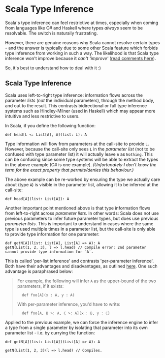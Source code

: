 Scala Type Inference
====================

Scala's type inference can feel restrictive at times, especially when coming from languages like C# and Haskell where 
types *always* seem to be resolvable. The switch is naturally frustrating.

However, there are genuine reasons why Scala cannot resolve certain types - and the answer is typically due to some other Scala feature which forbids type inference from working in such a way. The likelihood is that Scala type inference won't improve because it *can't 'improve'* ([read comments here][scala-type-inference-blog]).

So, it's best to understand how to deal with it :)

Scala Type Inference
--------------------

Scala uses left-to-right type inference: information flows across the parameter *lists* (*not* the individual parameters),
through the method body, and out to the result. This contrasts bidirectional or full type inference systems such as
Hindley-Milner (used in Haskell) which may appear more intuitive and less restrictive to users.

In Scala, if you define the following function:

    def head[L <: List[A], A](list: L): A

Type information will flow from parameters at the call-site to provide `L`. However, because the call-site only sees `L` 
in the *parameter  list* (not to be confused with type parameter list) it will actually leave `A` as `Nothing`. This 
can be confusing since some type systems will be able to extract the types in the above example (C# is one example).
*(Unfortunately I don't know the term for the exact property that permits/denies this behaviour.)*

The above example can be re-worked by ensuring the type we actually care about (type `A`) is visible in the parameter
list, allowing it to be inferred at the call-site:

    def head[A](list: List[A]): A

Another important point mentioned above is that type information flows from left-to-right across *parameter lists*. In
other words: Scala does not use previous parameters to infer future parameter types, but does use previous *parameter
lists*. This is important to understand in cases where the same type is used multiple times in a parameter list, but the 
call-site is only able to provide type information for one parameter:

    def getN[A](list: List[A], List[A] => A): A
    getN(List(1, 2, 3), l => l.head) // Compile error: 2nd parameter cannot provide type information for `A`.

This is called 'per-list inference' and contrasts 'per-parameter inference'. Both have their advantages and disadvantages, as outlined [here][scala-vs-csharp]. One such advantage is paraphrased below:

>   For example, the following will infer `A` as the upper-bound of the two parameters, if it exists:
>
>       def foo[A](x : A, y : A)
>
>   With per-parameter inference, you'd have to write:
>
>       def foo[A, B >: A, C >: A](x : B, y : C)

Applied to the previous example, we can force the inference engine to infer a type from a single parameter by isolating 
that parameter into its own parameter list - i.e. by currying the function:

    def getN[A](list: List[A])(List[A] => A): A

    getN(List(1, 2, 3)(l => l.head) // Compiles.

[scala-type-inference-blog]: http://pchiusano.blogspot.co.uk/2011/05/making-most-of-scalas-extremely-limited.html
[scala-vs-csharp]: http://www.scala-lang.org/old/node/7083
